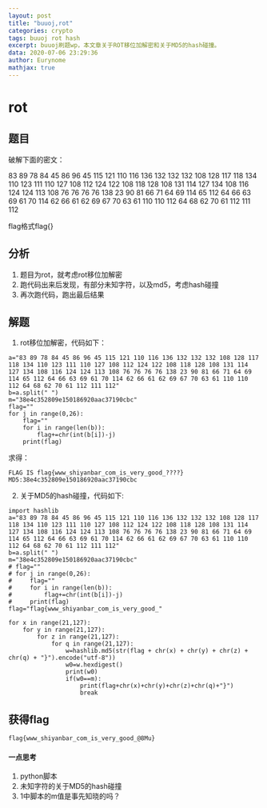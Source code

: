 ```yaml
---
layout: post
title: "buuoj,rot"
categories: crypto
tags: buuoj rot hash
excerpt: buuoj刷题wp，本文章关于ROT移位加解密和关于MD5的hash碰撞。
data: 2020-07-06 23:29:36
author: Eurynome
mathjax: true
---
```


# rot
## 题目
  破解下面的密文：

83 89 78 84 45 86 96 45 115 121 110 116 136 132 132 132 108 128 117 118 134 110 123 111 110 127 108 112 124 122 108 118 128 108 131 114 127 134 108 116 124 124 113 108 76 76 76 76 138 23 90 81 66 71 64 69 114 65 112 64 66 63 69 61 70 114 62 66 61 62 69 67 70 63 61 110 110 112 64 68 62 70 61 112 111 112

  flag格式flag{}

## 分析
1. 题目为rot，就考虑rot移位加解密
2. 跑代码出来后发现，有部分未知字符，以及md5，考虑hash碰撞
3. 再次跑代码，跑出最后结果

## 解题
1. rot移位加解密，代码如下：
```
a="83 89 78 84 45 86 96 45 115 121 110 116 136 132 132 132 108 128 117 118 134 110 123 111 110 127 108 112 124 122 108 118 128 108 131 114 127 134 108 116 124 124 113 108 76 76 76 76 138 23 90 81 66 71 64 69 114 65 112 64 66 63 69 61 70 114 62 66 61 62 69 67 70 63 61 110 110 112 64 68 62 70 61 112 111 112"
b=a.split(" ")
m="38e4c352809e150186920aac37190cbc"
flag=""
for j in range(0,26):
    flag=""
    for i in range(len(b)):
        flag+=chr(int(b[i])-j)
    print(flag)
```

求得：
```
FLAG IS flag{www_shiyanbar_com_is_very_good_????}
MD5:38e4c352809e150186920aac37190cbc
```

2. 关于MD5的hash碰撞，代码如下:

```
import hashlib
a="83 89 78 84 45 86 96 45 115 121 110 116 136 132 132 132 108 128 117 118 134 110 123 111 110 127 108 112 124 122 108 118 128 108 131 114 127 134 108 116 124 124 113 108 76 76 76 76 138 23 90 81 66 71 64 69 114 65 112 64 66 63 69 61 70 114 62 66 61 62 69 67 70 63 61 110 110 112 64 68 62 70 61 112 111 112"
b=a.split(" ")
m="38e4c352809e150186920aac37190cbc"
# flag=""
# for j in range(0,26):
#     flag=""
#     for i in range(len(b)):
#         flag+=chr(int(b[i])-j)
#     print(flag)
flag="flag{www_shiyanbar_com_is_very_good_"

for x in range(21,127):
    for y in range(21,127):
        for z in range(21,127):
            for q in range(21,127):
                w=hashlib.md5(str(flag + chr(x) + chr(y) + chr(z) + chr(q) + "}").encode("utf-8"))
                w0=w.hexdigest()
                print(w0)
                if(w0==m):
                    print(flag+chr(x)+chr(y)+chr(z)+chr(q)+"}")
                    break
```

## 获得flag
```
flag{www_shiyanbar_com_is_very_good_@8Mu}
```

#### 一点思考
1. python脚本
2. 未知字符的关于MD5的hash碰撞
3. 1中脚本的m值是事先知晓的吗？


